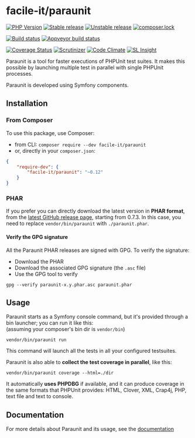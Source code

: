 # facile-it/paraunit

[![PHP Version](https://img.shields.io/badge/php-%5E7.1-blue.svg)](https://img.shields.io/badge/php-%5E7.1-blue.svg)
[![Stable release][Last stable image]][Packagist link]
[![Unstable release][Last unstable image]][Packagist link]
[![composer.lock](https://poser.pugx.org/facile-it/paraunit/composerlock)](https://packagist.org/packages/facile-it/paraunit)

[![Build status][Master build image]][Master build link]
[![Appveyor build status][Appveyor build image]][Appveyor build link]

[![Coverage Status][Master coverage image]][Master coverage link]
[![Scrutinizer][Master scrutinizer image]][Master scrutinizer link]
[![Code Climate][Master climate image]][Master climate link]
[![SL Insight][SL Insight image]][SL Insight link]

Paraunit is a tool for faster executions of PHPUnit test suites. It makes this possible by launching multiple test in parallel with single PHPUnit processes.

Paraunit is developed using Symfony components.

## Installation
### From Composer
To use this package, use Composer:

 * from CLI: `composer require --dev facile-it/paraunit`
 * or, directly in your `composer.json`:

```json
{
    "require-dev": {
        "facile-it/paraunit": "~0.12"
    }
}
```

### PHAR
If you prefer you can directly download the latest version in **PHAR format**, from the [latest GitHub release page](https://github.com/facile-it/paraunit/releases/latest), starting from 0.7.3. In this case, you need to replace `vendor/bin/paraunit` with `./paraunit.phar`.

#### Verify the GPG signature
All the Paraunit PHAR releases are signed with GPG. To verify the signature:
 * Download the PHAR
 * Download the associated GPG signature (the `.asc` file)
 * Use the GPG tool to verify
```
gpg --verify paraunit-x.y.phar.asc paraunit.phar
```

## Usage
Paraunit starts as a Symfony console command, but it's provided through a bin launcher; you can run it like this:<br/>
(assuming your composer's bin dir is `vendor/bin`)
```
vendor/bin/paraunit run
```
This command will launch all the tests in all your configured testsuites.

Paraunit is also able to **collect the test coverage in parallel**, like this:
```
vendor/bin/paraunit coverage --html=./dir
```

It automatically **uses PHPDBG** if available, and it can produce coverage in the same formats that PHPUnit provides: HTML, Clover, XML, Crap4j, PHP, text file and text to console.

## Documentation
For more details about Paraunit and its usage, see the [documentation](https://engineering.facile.it/paraunit/documentation/)

[Last stable image]: https://poser.pugx.org/facile-it/paraunit/version.svg
[Last unstable image]: https://poser.pugx.org/facile-it/paraunit/v/unstable.svg
[Master build image]: https://travis-ci.org/facile-it/paraunit.svg
[Appveyor build image]: https://ci.appveyor.com/api/projects/status/ohmhq2s762x3ixli/branch/master?svg=true
[Master climate image]: https://codeclimate.com/github/facile-it/paraunit/badges/gpa.svg
[Master scrutinizer image]: https://scrutinizer-ci.com/g/facile-it/paraunit/badges/quality-score.png?b=master
[Master coverage image]: https://coveralls.io/repos/facile-it/paraunit/badge.svg?branch=master&service=github
[SL Insight image]: https://insight.sensiolabs.com/projects/6571b482-6e1d-4e0c-b215-94d757909b20/mini.png

[Packagist link]: https://packagist.org/packages/facile-it/paraunit
[Master build link]: https://travis-ci.org/facile-it/paraunit
[Appveyor build link]: https://ci.appveyor.com/project/Jean85/paraunit/branch/master
[Master climate link]: https://codeclimate.com/github/facile-it/paraunit
[Master scrutinizer link]: https://scrutinizer-ci.com/g/facile-it/paraunit/?branch=master
[Master coverage link]: https://coveralls.io/github/facile-it/paraunit?branch=master
[SL Insight link]: https://insight.sensiolabs.com/projects/6571b482-6e1d-4e0c-b215-94d757909b20
